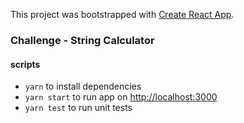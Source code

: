 This project was bootstrapped with [Create React App](https://github.com/facebook/create-react-app).

### Challenge - String Calculator

#### scripts

- `yarn` to install dependencies
- `yarn start` to run app on [http://localhost:3000](http://localhost:3000)
- `yarn test` to run unit tests
